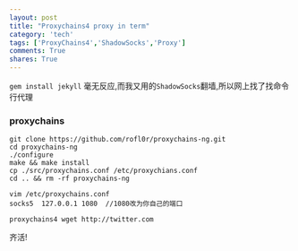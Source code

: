 ```yaml
---
layout: post
title: "Proxychains4 proxy in term"
category: 'tech'
tags: ['ProxyChains4','ShadowSocks','Proxy']
comments: True
shares: True
---
```


`gem install jekyll` 毫无反应,而我又用的`ShadowSocks`翻墙,所以网上找了找命令行代理

### proxychains

```
git clone https://github.com/rofl0r/proxychains-ng.git
cd proxychains-ng
./configure
make && make install
cp ./src/proxychains.conf /etc/proxychians.conf
cd .. && rm -rf proxychains-ng

vim /etc/proxychains.conf
socks5  127.0.0.1 1080  //1080改为你自己的端口

proxychains4 wget http://twitter.com
```

齐活!
